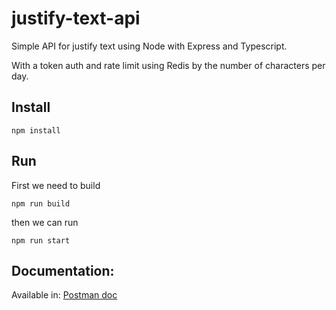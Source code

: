 # justify-text-api

Simple API for justify text using Node with Express and Typescript.

With a token auth and rate limit using Redis by the number of characters per day.

## Install

```
npm install
```

## Run

First we need to build

```
npm run build
```

then we can run

```
npm run start
```

## Documentation:

Available in: [Postman doc](https://documenter.getpostman.com/view/11667818/2s9YJjQJUS)
